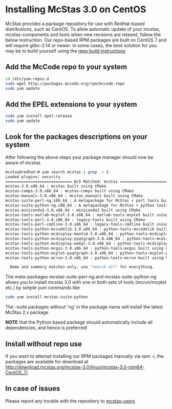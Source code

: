 # Installing McStas 3.0 on CentOS 

McStas provides a package repository for use with RedHat-based
distributions, such as CentOS. To allow automatic update of your
mcstas, mcstas-components and tools when new revisions are relased,
follow the below instruction. Our repo-based RPM packages are built on
CentOS 7 and will require glibc-2.14 or newer. In some cases, the best solution for you may be to build yourself using the [repo build instructions](https://github.com/McStasMcXtrace/McCode/wiki/Building-McStas-McXtrace)


## Add the McCode repo to your system
```bash
cd /etc/yum.repos.d
sudo wget http://packages.mccode.org/rpm/mccode.repo
sudo yum update
```


## Add the EPEL extensions to your system
```bash
sudo yum install epel-release
sudo yum update
```

## Look for the packages descriptions on your system
After following the above steps your package manager should now be aware of mcstas

```bash
mcstas@redhat~# yum search mcstas | grep -v 2.
Loaded plugins: security
============================= N/S Matched: mcstas ==============================
mcstas-3.0.x86_64 : mcstas built using CMake
mcstas-comps-3.0.x86_64 : mcstas-comps built using CMake
mcstas-manuals-3.0.x86_64 : mcstas_manuals built using CMake
mcstas-suite-perl-ng.x86_64 : A metapackage for McStas + perl tools built using CMake
mcstas-suite-python-ng.x86_64 : A metapackage for McStas + python tools built using CMake
mcstas-miniconda3-3.0.x86_64 : miniconda3 built using CMake
mcstas-tools-matlab-mcplot-3.0.x86_64 : matlab-tools-mcplot built using CMake
mcstas-tools-perl-3.0.x86_64 : legacy-tools built using CMake
mcstas-tools-perl-cmdline-3.0.x86_64 : legacy-tools-cmdline built using CMake
mcstas-tools-python-mccodelib-3.0.x86_64 : python-tools-mccodelib built using CMake
mcstas-tools-python-mcdisplay-mantid-3.0.x86_64 : python-tools-mcdisplay-mantid built using CMake
mcstas-tools-python-mcdisplay-pyqtgraph-3.0.x86_64 : python-tools-mcdisplay-pyqtgraph built using CMake
mcstas-tools-python-mcdisplay-webgl-3.0.x86_64 : python-tools-mcdisplay-webgl
mcstas-tools-python-mcgui-3.0.x86_64 : python-tools-mcgui built using CMake
mcstas-tools-python-mcplot-pyqtgraph-3.0.x86_64 : python-tools-mcplot-pyqtgraph built using CMake
mcstas-tools-python-mcrun-3.0.x86_64 : python-tools-mcrun built using CMake

  Name and summary matches only, use "search all" for everything.
```
The meta-packages mcstas-suite-perl-ng and mcstas-suite-python-ng allows you to install mcstas 3.0 with one or both sets of tools (mcrun/mcplot etc.) by simple yum commands like

```bash
sudo yum install mcstas-suite-python
```
The -suite packages without 'ng' in the package name will install the
latest McStas 2.x package


**NOTE** that the Python based package should automatically include
all dependencies, and hence is preferred!

## Install without repo use
If you want to attempt installing our RPM packages manually via rpm -i, the packages are available for download at http://download.mcstas.org/mcstas-3.0/linux/mcstas-3.0-rpm64-CentOS_7/


## In case of issues
Please report any trouble with the repository to [mcstas-users](mailto:mcstas-users@mcstas.org)


